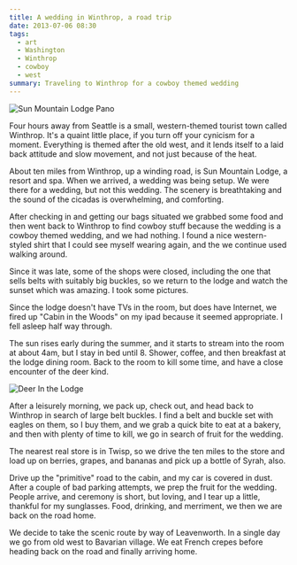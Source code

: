 ```yaml
---
title: A wedding in Winthrop, a road trip
date: 2013-07-06 08:30
tags:
  - art
  - Washington
  - Winthrop
  - cowboy
  - west
summary: Traveling to Winthrop for a cowboy themed wedding
---
```


![Sun Mountain Lodge Pano](/thumbnails/window_view_page.jpg)

Four hours away from Seattle is a small, western-themed tourist town called Winthrop.  It's a quaint little place, if
you turn off your cynicism for a moment.  Everything is themed after the old west, and it lends itself to a laid back
attitude and slow movement, and not just because of the heat.

About ten miles from Winthrop, up a winding road, is Sun Mountain Lodge, a resort and spa.  When we arrived, a wedding
was being setup.  We were there for a wedding, but not this wedding.  The scenery is breathtaking and the sound of the
cicadas is overwhelming, and comforting.

After checking in and getting our bags situated we grabbed some food and then went back to Winthrop to find cowboy stuff
because the wedding is a cowboy themed wedding, and we had nothing.  I found a nice western-styled shirt that I could
see myself wearing again, and the we continue used walking around.

Since it was late, some of the shops were closed, including the one that sells belts with suitably big buckles, so we
return to the lodge and watch the sunset which was amazing.  I took some pictures.

Since the lodge doesn't have TVs in the room, but does have Internet, we fired up "Cabin in the Woods" on my ipad
because it seemed appropriate.  I fell asleep half way through.

The sun rises early during the summer, and it starts to stream into the room at about 4am, but I stay in bed until 8.
Shower, coffee, and then breakfast at the lodge dining room.  Back to the room to kill some time, and have a close
encounter of the deer kind.

![Deer In the Lodge](/thumbnails/dear_page.jpg)

After a leisurely morning, we pack up, check out, and head back to Winthrop in search of large belt buckles.  I find a
belt and buckle set with eagles on them, so I buy them, and we grab a quick bite to eat at a bakery, and then with
plenty of time to kill, we go in search of fruit for the wedding.

The nearest real store is in Twisp, so we drive the ten miles to the store and load up on berries, grapes, and bananas
and pick up a bottle of Syrah, also.

Drive up the "primitive" road to the cabin, and my car is covered in dust.  After a couple of bad parking attempts,
we prep the fruit for the wedding.  People arrive, and ceremony is short, but loving, and I tear up a little,
thankful for my sunglasses.  Food, drinking, and merriment, we then we are back on the road home.

We decide to take the scenic route by way of Leavenworth.  In a single day we go from old west to Bavarian village.
We eat French crepes before heading back on the road and finally arriving home.
  

